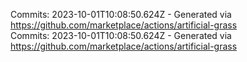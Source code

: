 Commits: 2023-10-01T10:08:50.624Z - Generated via https://github.com/marketplace/actions/artificial-grass
<br>
Commits: 2023-10-01T10:08:50.624Z - Generated via https://github.com/marketplace/actions/artificial-grass
<br>

